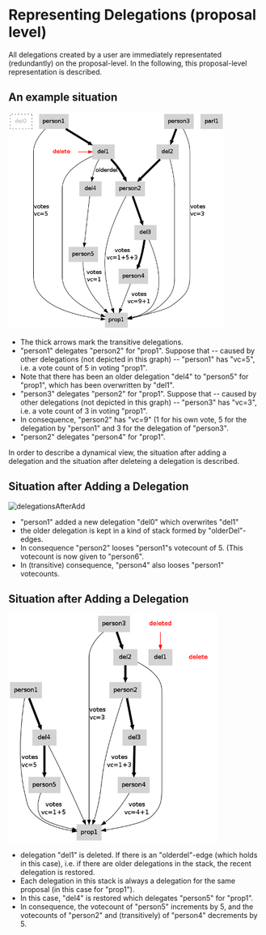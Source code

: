 # Representing Delegations (proposal level)

All delegations created by a user are immediately representated (redundantly) on
the proposal-level. In the following, this proposal-level representation is
described. 

## An example situation ########################################################

![delegations](./delegations.png "a view of some delegations for one specific proposal 'prop1'")


* The thick arrows mark the transitive delegations. 
* "person1" delegates "person2" for "prop1". Suppose that -- caused by
  other delegations (not depicted in this graph) -- "person1" has "vc=5", i.e. a
  vote count of 5 in voting "prop1". 
* Note that there has been an older delegation "del4" to "person5" for "prop1",
  which has been overwritten by "del1". 
* "person3" delegates "person2" for "prop1". Suppose that -- caused by
  other delegations (not depicted in this graph) -- "person3" has "vc=3", i.e. a
  vote count of 3 in voting "prop1". 
* In consequence, "person2" has "vc=9" (1 for his own vote, 5 for the delegation
  by "person1" and 3 for the delegation of "person3".
* "person2" delegates "person4" for "prop1". 

In order to describe a dynamical view, the situation after adding a delegation
and the situation after deleteing a delegation is described.

## Situation after Adding a Delegation ###################################

![delegationsAfterAdd](./delegationsAfterAdd.png "the same view after adding a
new delegation 'del0' which overwrites 'del1'")

* "person1" added a new delegation "del0" which overwrites "del1"
* the older delegation is kept in a kind of stack formed by "olderDel"-edges. 
* In consequence "person2" looses "person1"s votecount of 5. (This votecount is
  now  given to "person6". 
* In (transitive) consequence, "person4" also looses "person1" votecounts. 

## Situation after Adding a Delegation

![delegationsAfterDelete](./delegationsAfterDelete.png "the same view after deleting a the delegation del1")

* delegation "del1" is deleted. If there is an "olderdel"-edge (which holds in
  this case), i.e. if there are older delegations in the stack, the recent
  delegation is restored. 
* Each delegation in this stack is always a delegation for the same proposal (in
  this case for "prop1"). 
* In this case, "del4" is restored which delegates "person5" for "prop1". 
* In consequence, the votecount of "person5" increments by 5, and the votecounts
  of  "person2" and (transitively) of "person4" decrements by 5. 

